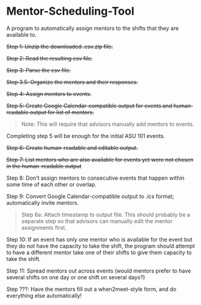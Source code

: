 # Mentor-Scheduling-Tool
A program to automatically assign mentors to the shifts that they are available to.

~~Step 1: Unzip the downloaded .csv.zip file.~~

~~Step 2: Read the resulting csv file.~~

~~Step 3: Parse the csv file.~~

  ~~Step 3.5: Organize the mentors and their responses.~~

~~Step 4: Assign mentors to events.~~

~~Step 5: Create Google Calendar-compatible output for events and human-readable output for list of mentors.~~
> Note: This will require that advisors manually add mentors to events.

Completing step 5 will be enough for the initial ASU 101 events.

~~Step 6: Create human-readable and editable output.~~

~~Step 7: List mentors who are also available for events yet were not chosen in the human-readable output~~

Step 8: Don't assign mentors to consecutive events that happen within some time of each other or overlap.

Step 9: Convert Google Calendar-compatible output to .ics format; automatically invite mentors.
> Step 6a: Attach timestamp to output file.
> This should probably be a separate step so that advisors can manually edit the mentor assignments first.

Step 10: If an event has only one mentor who is available for the event but they do not have the capacity to take the shift, the program should attempt to have a different mentor take one of their shifts to give them capacity to take the shift.

Step 11: Spread mentors out across events (would mentors prefer to have several shifts on one day or one shift on several days?)

Step ???: Have the mentors fill out a when2meet-style form, and do everything else automatically!
